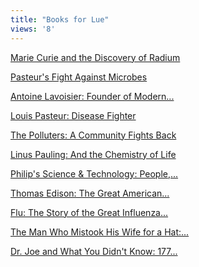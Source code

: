 ```yaml
---
title: "Books for Lue"
views: '8'
---
```

<p><a HREF="https://www.amazon.ca/exec/obidos/ASIN/0812039246/farawsoclos0a-20">Marie Curie and the Discovery of Radium</a></p>
<p><a HREF="https://www.amazon.ca/exec/obidos/ASIN/0812097939/farawsoclos0a-20">Pasteur's Fight Against Microbes</a></p>
<p><a HREF="https://www.amazon.ca/exec/obidos/ASIN/0766018652/farawsoclos0a-20">Antoine Lavoisier: Founder of Modern...</a></p>
<p><a HREF="https://www.amazon.ca/exec/obidos/ASIN/0766018741/farawsoclos0a-20">Louis Pasteur: Disease Fighter</a></p>
<p><a HREF="https://www.amazon.ca/exec/obidos/ASIN/0938577077/farawsoclos0a-20">The Polluters: A Community Fights Back</a></p>
<p><a HREF="https://www.amazon.ca/exec/obidos/ASIN/0195139720/farawsoclos0a-20">Linus Pauling: And the Chemistry of Life</a></p>
<p><a HREF="https://www.amazon.ca/exec/obidos/ASIN/054007716X/farawsoclos0a-20">Philip's Science &amp; Technology: People,...</a></p>
<p><a HREF="https://www.amazon.ca/exec/obidos/ASIN/081203922X/farawsoclos0a-20">Thomas Edison: The Great American...</a></p>
<p><a HREF="https://www.amazon.ca/exec/obidos/ASIN/0743203984/farawsoclos0a-20">Flu: The Story of the Great Influenza...</a></p>
<p><a HREF="https://www.amazon.ca/exec/obidos/ASIN/0684853949/farawsoclos0a-20">The Man Who Mistook His Wife for a Hat:...</a></p>
<p><a HREF="https://www.amazon.ca/exec/obidos/ASIN/1550225774/farawsoclos0a-20">Dr. Joe and What You Didn't Know: 177...</a></p>
